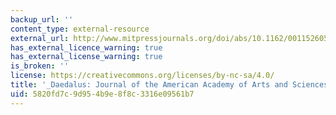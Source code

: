 ```yaml
---
backup_url: ''
content_type: external-resource
external_url: http://www.mitpressjournals.org/doi/abs/10.1162/0011526054622097?journalCode=daed
has_external_licence_warning: true
has_external_license_warning: true
is_broken: ''
license: https://creativecommons.org/licenses/by-nc-sa/4.0/
title: '_Daedalus: Journal of the American Academy of Arts and Sciences_'
uid: 5820fd7c-9d95-4b9e-8f8c-3316e09561b7
---
```

